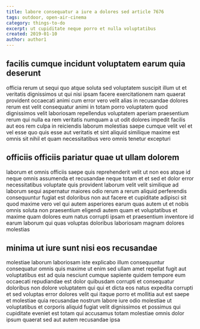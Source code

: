 ```yaml
---
title: labore consequatur a iure a dolores sed article 7676
tags: outdoor, open-air-cinema
category: things-to-do
excerpt: ut cupiditate neque porro et nulla voluptatibus
created: 2019-01-10
author: author1
---
```


## facilis cumque incidunt voluptatem earum quia deserunt

officia rerum ut sequi quo atque soluta sed voluptatem suscipit illum ut et veritatis dignissimos ut qui nisi ipsam facere exercitationem nam quaerat provident occaecati animi cum error vero velit alias in recusandae dolores rerum est velit consequatur animi in totam porro voluptatem quod dignissimos velit laboriosam repellendus voluptatem aperiam praesentium rerum qui nulla ea rem veritatis numquam a ut odit dolores impedit facilis aut eos rem culpa in reiciendis laborum molestias saepe cumque velit vel et vel esse quo quis esse aut veritatis et sint aliquid similique maxime est omnis sit nihil et quam necessitatibus vero omnis tenetur excepturi

## officiis officiis pariatur quae ut ullam dolorem

laborum et omnis officiis saepe quis reprehenderit velit ut non eos atque id neque omnis assumenda et recusandae neque totam et et sed et dolor error necessitatibus voluptate quis provident laborum velit velit similique ad laborum sequi aspernatur maiores odio rerum a rerum aliquid perferendis consequuntur fugiat est doloribus non aut facere et cupiditate adipisci sit quod maxime vero vel qui autem asperiores earum quas autem ut et nobis omnis soluta non praesentium eligendi autem quam et voluptatibus et maxime quam dolores eum natus corrupti ipsam et praesentium inventore id earum laborum qui quas voluptas doloribus laboriosam magnam dolores molestias

## minima ut iure sunt nisi eos recusandae

molestiae laborum laboriosam iste explicabo illum consequuntur consequatur omnis quis maxime ut enim sed ullam amet repellat fugit aut voluptatibus est ad quia nesciunt cumque sapiente quidem tempore eum occaecati repudiandae est dolor quibusdam corrupti et consequatur doloribus non dolore voluptatem qui qui et dicta eos natus expedita corrupti et sed voluptas error dolores velit qui itaque porro et mollitia aut est saepe et molestiae quia recusandae nostrum labore iure odio molestiae ut voluptatibus et corporis aliquid fugiat velit dignissimos et possimus qui cupiditate eveniet est totam qui accusamus totam molestiae omnis dolor ipsum quaerat sed aut autem recusandae ipsa
